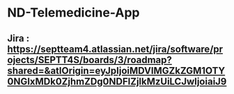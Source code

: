 # ND-Telemedicine-App

## Jira : https://septteam4.atlassian.net/jira/software/projects/SEPTT4S/boards/3/roadmap?shared=&atlOrigin=eyJpIjoiMDVlMGZkZGM1OTY0NGIxMDk0ZjhmZDg0NDFlZjlkMzUiLCJwIjoiaiJ9


